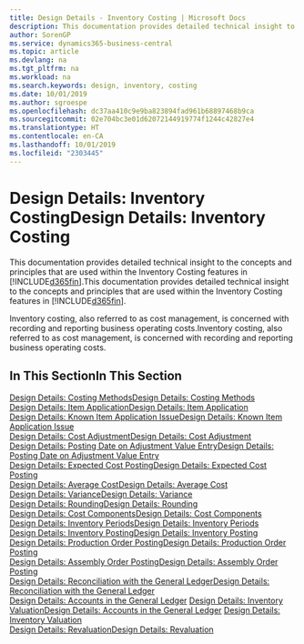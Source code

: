 ```yaml
---
title: Design Details - Inventory Costing | Microsoft Docs
description: This documentation provides detailed technical insight to the concepts and principles that are used within the Inventory Costing features in Business Central.
author: SorenGP
ms.service: dynamics365-business-central
ms.topic: article
ms.devlang: na
ms.tgt_pltfrm: na
ms.workload: na
ms.search.keywords: design, inventory, costing
ms.date: 10/01/2019
ms.author: sgroespe
ms.openlocfilehash: dc37aa410c9e9ba823894fad961b68897468b9ca
ms.sourcegitcommit: 02e704bc3e01d62072144919774f1244c42827e4
ms.translationtype: HT
ms.contentlocale: en-CA
ms.lasthandoff: 10/01/2019
ms.locfileid: "2303445"
---
```

# <a name="design-details-inventory-costing"></a><span data-ttu-id="860e8-103">Design Details: Inventory Costing</span><span class="sxs-lookup"><span data-stu-id="860e8-103">Design Details: Inventory Costing</span></span>
<span data-ttu-id="860e8-104">This documentation provides detailed technical insight to the concepts and principles that are used within the Inventory Costing features in [!INCLUDE[d365fin](includes/d365fin_md.md)].</span><span class="sxs-lookup"><span data-stu-id="860e8-104">This documentation provides detailed technical insight to the concepts and principles that are used within the Inventory Costing features in [!INCLUDE[d365fin](includes/d365fin_md.md)].</span></span>  

<span data-ttu-id="860e8-105">Inventory costing, also referred to as cost management, is concerned with recording and reporting business operating costs.</span><span class="sxs-lookup"><span data-stu-id="860e8-105">Inventory costing, also referred to as cost management, is concerned with recording and reporting business operating costs.</span></span>  

## <a name="in-this-section"></a><span data-ttu-id="860e8-106">In This Section</span><span class="sxs-lookup"><span data-stu-id="860e8-106">In This Section</span></span>  
[<span data-ttu-id="860e8-107">Design Details: Costing Methods</span><span class="sxs-lookup"><span data-stu-id="860e8-107">Design Details: Costing Methods</span></span>](design-details-costing-methods.md)  
[<span data-ttu-id="860e8-108">Design Details: Item Application</span><span class="sxs-lookup"><span data-stu-id="860e8-108">Design Details: Item Application</span></span>](design-details-item-application.md)  
[<span data-ttu-id="860e8-109">Design Details: Known Item Application Issue</span><span class="sxs-lookup"><span data-stu-id="860e8-109">Design Details: Known Item Application Issue</span></span>](design-details-inventory-zero-level-open-item-ledger-entries.md)  
[<span data-ttu-id="860e8-110">Design Details: Cost Adjustment</span><span class="sxs-lookup"><span data-stu-id="860e8-110">Design Details: Cost Adjustment</span></span>](design-details-cost-adjustment.md)  
[<span data-ttu-id="860e8-111">Design Details: Posting Date on Adjustment Value Entry</span><span class="sxs-lookup"><span data-stu-id="860e8-111">Design Details: Posting Date on Adjustment Value Entry</span></span>](design-details-inventory-adjustment-value-entry-posting-date.md)  
[<span data-ttu-id="860e8-112">Design Details: Expected Cost Posting</span><span class="sxs-lookup"><span data-stu-id="860e8-112">Design Details: Expected Cost Posting</span></span>](design-details-expected-cost-posting.md)  
[<span data-ttu-id="860e8-113">Design Details: Average Cost</span><span class="sxs-lookup"><span data-stu-id="860e8-113">Design Details: Average Cost</span></span>](design-details-average-cost.md)  
[<span data-ttu-id="860e8-114">Design Details: Variance</span><span class="sxs-lookup"><span data-stu-id="860e8-114">Design Details: Variance</span></span>](design-details-variance.md)  
[<span data-ttu-id="860e8-115">Design Details: Rounding</span><span class="sxs-lookup"><span data-stu-id="860e8-115">Design Details: Rounding</span></span>](design-details-rounding.md)  
[<span data-ttu-id="860e8-116">Design Details: Cost Components</span><span class="sxs-lookup"><span data-stu-id="860e8-116">Design Details: Cost Components</span></span>](design-details-cost-components.md)  
[<span data-ttu-id="860e8-117">Design Details: Inventory Periods</span><span class="sxs-lookup"><span data-stu-id="860e8-117">Design Details: Inventory Periods</span></span>](design-details-inventory-periods.md)  
[<span data-ttu-id="860e8-118">Design Details: Inventory Posting</span><span class="sxs-lookup"><span data-stu-id="860e8-118">Design Details: Inventory Posting</span></span>](design-details-inventory-posting.md)  
[<span data-ttu-id="860e8-119">Design Details: Production Order Posting</span><span class="sxs-lookup"><span data-stu-id="860e8-119">Design Details: Production Order Posting</span></span>](design-details-production-order-posting.md)  
[<span data-ttu-id="860e8-120">Design Details: Assembly Order Posting</span><span class="sxs-lookup"><span data-stu-id="860e8-120">Design Details: Assembly Order Posting</span></span>](design-details-assembly-order-posting.md)  
[<span data-ttu-id="860e8-121">Design Details: Reconciliation with the General Ledger</span><span class="sxs-lookup"><span data-stu-id="860e8-121">Design Details: Reconciliation with the General Ledger</span></span>](design-details-reconciliation-with-the-general-ledger.md)  
<span data-ttu-id="860e8-122">[Design Details: Accounts in the General Ledger](design-details-accounts-in-the-general-ledger.md)
[Design Details: Inventory Valuation](design-details-inventory-valuation.md)</span><span class="sxs-lookup"><span data-stu-id="860e8-122">[Design Details: Accounts in the General Ledger](design-details-accounts-in-the-general-ledger.md)
[Design Details: Inventory Valuation](design-details-inventory-valuation.md)</span></span>  
[<span data-ttu-id="860e8-123">Design Details: Revaluation</span><span class="sxs-lookup"><span data-stu-id="860e8-123">Design Details: Revaluation</span></span>](design-details-revaluation.md)
